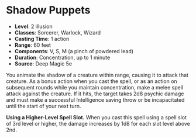 # Shadow Puppets

- **Level**: 2 illusion
- **Classes**: Sorcerer, Warlock, Wizard
- **Casting Time**: 1 action
- **Range**: 60 feet
- **Components**: V, S, M (a pinch of powdered lead)
- **Duration**: Concentration, up to 1 minute
- **Source**: Deep Magic 5e

You animate the shadow of a creature within range, causing it to attack that creature. As a bonus action when you cast the spell, or as an action on subsequent rounds while you maintain concentration, make a melee spell attack against the creature. If it hits, the target takes 2d8 psychic damage and must make a successful Intelligence saving throw or be incapacitated until the start of your next turn.

**Using a Higher-Level Spell Slot.** When you cast this spell using a spell slot of 3rd level or higher, the damage increases by 1d8 for each slot level above 2nd.
